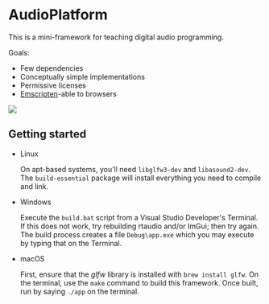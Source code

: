 # AudioPlatform

This is a mini-framework for teaching digital audio programming.

Goals:

- Few dependencies
- Conceptually simple implementations
- Permissive licenses
- [Emscripten](https://github.com/kripken/emscripten)-able to browsers

![](Formant-Synth.png)


## Getting started


- Linux

  On apt-based systems, you'll need `libglfw3-dev` and `libasound2-dev`. The `build-essential` package will install everything you need to compile and link. 

- Windows

  Execute the `build.bat` script from a Visual Studio Developer's Terminal. If this does not work, try rebuilding rtaudio and/or ImGui; then try again. The build process creates a file `Debug\app.exe` which you may execute by typing that on the Terminal.

- macOS

  First, ensure that the _glfw_ library is installed with `brew install glfw`. On the terminal, use the `make` command to build this framework. Once built, run by saying `./app` on the terminal.
